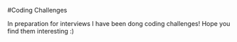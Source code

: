 #Coding Challenges

In preparation for interviews I have been dong coding challenges!  Hope you find them interesting :)
